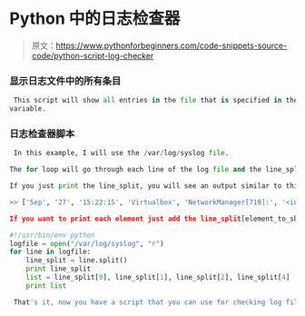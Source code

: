 # Python 中的日志检查器

> 原文：<https://www.pythonforbeginners.com/code-snippets-source-code/python-script-log-checker>

### 显示日志文件中的所有条目

```py
 This script will show all entries in the file that is specified in the log file
variable. 
```

### 日志检查器脚本

```py
 In this example, I will use the /var/log/syslog file. 

The for loop will go through each line of the log file and the line_split variablewill split it by lines. 

If you just print the line_split, you will see an output similar to this:

>> ['Sep', '27', '15:22:15', 'Virtualbox', 'NetworkManager[710]:', '<info>', 'DNS:'..']

If you want to print each element just add the line_split[element_to_show]</info> 
```

```py
#!/usr/bin/env python
logfile = open("/var/log/syslog", "r")
for line in logfile:
    line_split = line.split()
    print line_split
    list = line_split[0], line_split[1], line_split[2], line_split[4]
    print list

```

```py
 That's it, now you have a script that you can use for checking log files with. 
```